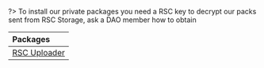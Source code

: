 ?> To install our private packages you need a RSC key to decrypt our packs sent from RSC Storage, ask a DAO member how to obtain

| Packages |
|:--	|
| [RSC Uploader](/packages/rsc-uploader/) |